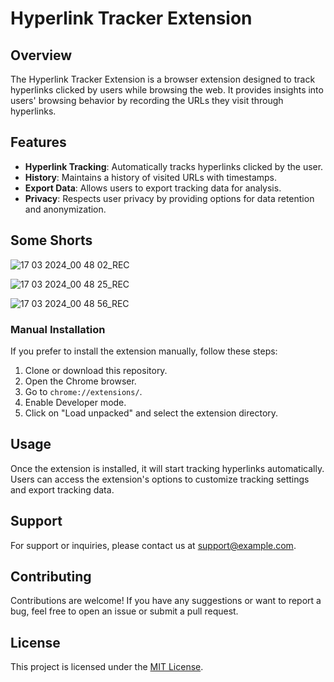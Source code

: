 # Hyperlink Tracker Extension

## Overview

The Hyperlink Tracker Extension is a browser extension designed to track hyperlinks clicked by users while browsing the web. It provides insights into users' browsing behavior by recording the URLs they visit through hyperlinks.

## Features

- **Hyperlink Tracking**: Automatically tracks hyperlinks clicked by the user.
- **History**: Maintains a history of visited URLs with timestamps.
- **Export Data**: Allows users to export tracking data for analysis.
- **Privacy**: Respects user privacy by providing options for data retention and anonymization.

## Some Shorts


![17 03 2024_00 48 02_REC](https://github.com/Vicky8180/HyperLinks-Extension/assets/76256436/a33a5041-2f6a-4fc8-81fc-41f670d35f73)


![17 03 2024_00 48 25_REC](https://github.com/Vicky8180/HyperLinks-Extension/assets/76256436/09b447e4-6b82-4dab-90d6-ef7547170970)


![17 03 2024_00 48 56_REC](https://github.com/Vicky8180/HyperLinks-Extension/assets/76256436/720b6cdd-f754-4bc3-9463-24cf3ab21ebd)



### Manual Installation

If you prefer to install the extension manually, follow these steps:

1. Clone or download this repository.
2. Open the Chrome browser.
3. Go to `chrome://extensions/`.
4. Enable Developer mode.
5. Click on "Load unpacked" and select the extension directory.

## Usage

Once the extension is installed, it will start tracking hyperlinks automatically. Users can access the extension's options to customize tracking settings and export tracking data.

## Support

For support or inquiries, please contact us at [support@example.com](mailto:vyadav99x1@gmail.com).

## Contributing

Contributions are welcome! If you have any suggestions or want to report a bug, feel free to open an issue or submit a pull request.

## License

This project is licensed under the [MIT License](LICENSE).
